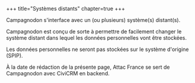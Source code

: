 +++
title="Systèmes distants"
chapter=true
+++

Campagnodon s'interface avec un (ou plusieurs) système(s) distant(s).

Campagnodon est conçu de sorte à permettre de facilement changer le système
distant dans lequel les données personnelles vont être stockées.

Les données personnelles ne seront pas stockées sur le système d'origine (SPIP).

À la date de rédaction de la présente page, Attac France se sert de Campagnodon
avec CiviCRM en backend.
